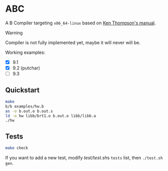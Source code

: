 # ABC

A B Compiler targeting `x86_64-linux` based on [Ken Thompson's manual](doc/kbman.html).

> [!WARNING]
> Compiler is not fully implemented yet, maybe it will never will be.

Working examples:
- [x] 9.1
- [x] 9.2 (putchar)
- [ ] 9.3

## Quickstart

```bash
make
b/b examples/hw.b
as -o b.out.o b.out.s
ld -o hw libb/brt1.o b.out.o libb/libb.a
./hw
```

## Tests

```bash
make check
```

If you want to add a new test, modify *test/test.sh*s `tests` list, then
`./test.sh gen`.
